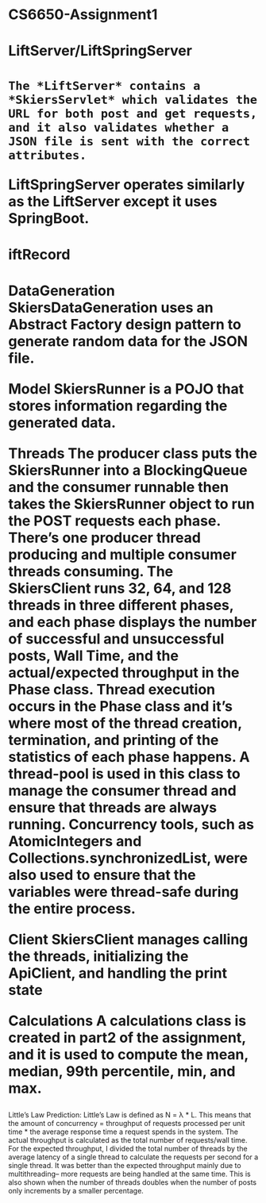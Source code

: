 # CS6650-Assignment1
<h1>LiftServer/LiftSpringServer<h1>

	The *LiftServer* contains a *SkiersServlet* which validates the URL for both post and get requests, and it also validates whether a JSON file is sent with the correct attributes.

LiftSpringServer operates similarly as the LiftServer except it uses SpringBoot.
<h1>iftRecord<h1>


DataGeneration
	SkiersDataGeneration uses an Abstract Factory design pattern to generate random data for the JSON file.


Model
	SkiersRunner is a POJO that stores information regarding the generated data.


Threads
	The producer class puts the SkiersRunner into a BlockingQueue and the consumer runnable then takes the SkiersRunner object to run the POST requests each phase. There’s one producer thread producing and multiple consumer threads consuming. The SkiersClient runs 32, 64, and 128 threads in three different phases, and each phase displays the number of successful and unsuccessful posts, Wall Time, and the actual/expected throughput in the Phase class. Thread execution occurs in the Phase class and it’s where most of the thread creation, termination, and printing of the statistics of each phase happens. A thread-pool is used in this class to manage the consumer thread and ensure that threads are always running. Concurrency tools, such as AtomicIntegers and Collections.synchronizedList, were also used to ensure that the variables were thread-safe during the entire process.


Client
	SkiersClient manages calling the threads, initializing the ApiClient, and handling the print state

    
Calculations
	A calculations class is created in part2 of the assignment, and it is used to compute the mean, median, 99th percentile, min, and max.

</h2>Little’s Law Prediction:</h2>
Little’s Law is defined as N = λ * L. This means that the amount of concurrency = throughput of requests processed per unit time * the average response time a request spends in the system. The actual throughput is calculated as the total number of requests/wall time. For the expected throughput, I divided the total number of threads by the average latency of a single thread to calculate the requests per second for a single thread. It was better than the expected throughput mainly due to multithreading– more requests are being handled at the same time. This is also shown when the number of threads doubles when the number of posts only increments by a smaller percentage.
